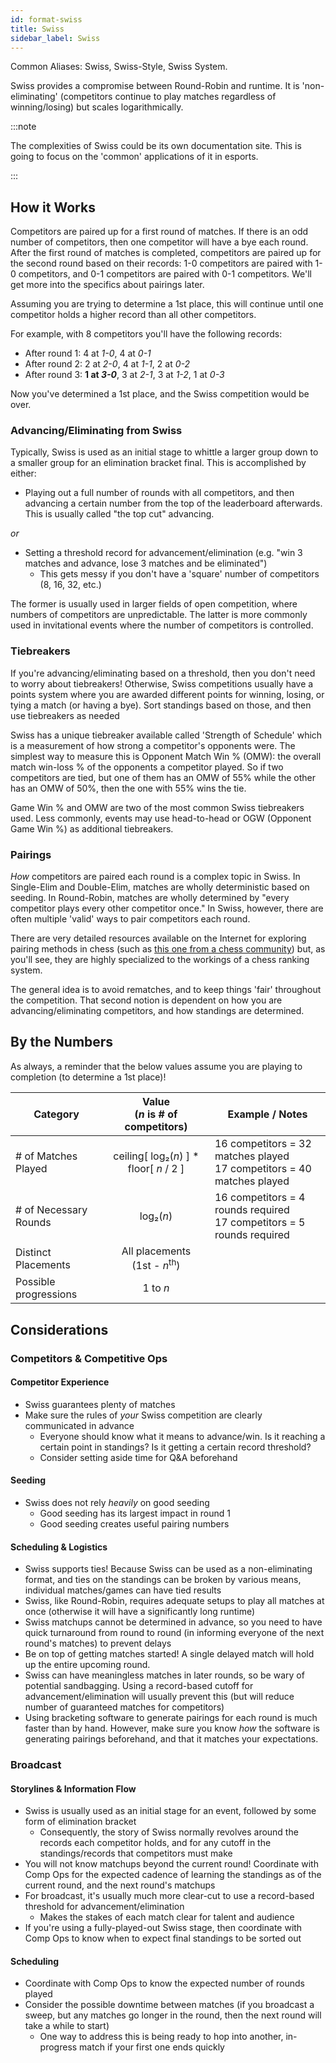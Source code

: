 ```yaml
---
id: format-swiss
title: Swiss
sidebar_label: Swiss
---
```


Common Aliases: Swiss, Swiss-Style, Swiss System.

Swiss provides a compromise between Round-Robin and runtime.
It is 'non-eliminating' (competitors continue to play matches regardless of winning/losing) but scales logarithmically.

:::note

The complexities of Swiss could be its own documentation site. This is going to focus on the 'common' applications of it in esports.

:::

## How it Works

Competitors are paired up for a first round of matches.
If there is an odd number of competitors, then one competitor will have a bye each round.
After the first round of matches is completed, competitors are paired up for the second round based on their records: 1-0 competitors are paired with 1-0 competitors, and 0-1 competitors are paired with 0-1 competitors.
We'll get more into the specifics about pairings later.

Assuming you are trying to determine a 1st place, this will continue until one competitor holds a higher record than all other competitors.

For example, with 8 competitors you'll have the following records:

* After round 1: 4 at *1-0*, 4 at *0-1*
* After round 2: 2 at *2-0*, 4 at *1-1*, 2 at *0-2*
* After round 3: **1 at *3-0***, 3 at *2-1*, 3 at *1-2*, 1 at *0-3*

Now you've determined a 1st place, and the Swiss competition would be over.

### Advancing/Eliminating from Swiss

Typically, Swiss is used as an initial stage to whittle a larger group down to a smaller group for an elimination bracket final.
This is accomplished by either:

* Playing out a full number of rounds with all competitors, and then advancing a certain number from the top of the leaderboard afterwards. This is usually called "the top cut" advancing.

*or*

* Setting a threshold record for advancement/elimination (e.g. "win 3 matches and advance, lose 3 matches and be eliminated")
  * This gets messy if you don't have a 'square' number of competitors (8, 16, 32, etc.)

The former is usually used in larger fields of open competition, where numbers of competitors are unpredictable.
The latter is more commonly used in invitational events where the number of competitors is controlled.

### Tiebreakers

If you're advancing/eliminating based on a threshold, then you don't need to worry about tiebreakers!
Otherwise, Swiss competitions usually have a points system where you are awarded different points for winning, losing, or tying a match (or having a bye).
Sort standings based on those, and then use tiebreakers as needed

Swiss has a unique tiebreaker available called 'Strength of Schedule' which is a measurement of how strong a competitor's opponents were.
The simplest way to measure this is Opponent Match Win % (OMW): the overall match win-loss % of the opponents a competitor played.
So if two competitors are tied, but one of them has an OMW of 55% while the other has an OMW of 50%, then the one with 55% wins the tie.

Game Win % and OMW are two of the most common Swiss tiebreakers used.
Less commonly, events may use head-to-head or OGW (Opponent Game Win %) as additional tiebreakers.

### Pairings

*How* competitors are paired each round is a complex topic in Swiss.
In Single-Elim and Double-Elim, matches are wholly deterministic based on seeding.
In Round-Robin, matches are wholly determined by "every competitor plays every other competitor once."
In Swiss, however, there are often multiple 'valid' ways to pair competitors each round.

There are very detailed resources available on the Internet for exploring pairing methods in chess (such as [this one from a chess community](https://utuswiss.co.uk/Resources/Swiss%20Pairing%20Booklet.pdf)) but, as you'll see, they are highly specialized to the workings of a chess ranking system.

The general idea is to avoid rematches, and to keep things 'fair' throughout the competition.
That second notion is dependent on how you are advancing/eliminating competitors, and how standings are determined.

## By the Numbers

As always, a reminder that the below values assume you are playing to completion (to determine a 1st place)!

| Category              |      Value <br />(*n* is # of competitors)                |   Example / Notes |
| -------------         | :-----------:             | ----- |
| # of Matches Played   | ceiling[ log₂(*n*) ] \* floor[ *n*  / 2 ]                   | 16 competitors = 32 matches played <br />17 competitors = 40 matches played |
| # of Necessary Rounds    |   log₂(*n*)               | 16 competitors = 4 rounds required <br /> 17 competitors = 5 rounds required |
| Distinct Placements   |   All placements <br /> (1st - *n*<sup>th</sup>)       |
| Possible progressions | 1 to *n*  |

## Considerations

### Competitors & Competitive Ops

#### Competitor Experience

* Swiss guarantees plenty of matches
* Make sure the rules of *your* Swiss competition are clearly communicated in advance
  * Everyone should know what it means to advance/win. Is it reaching a certain point in standings? Is it getting a certain record threshold?
  * Consider setting aside time for Q&A beforehand

#### Seeding

* Swiss does not rely *heavily* on good seeding
  * Good seeding has its largest impact in round 1
  * Good seeding creates useful pairing numbers

#### Scheduling & Logistics

* Swiss supports ties! Because Swiss can be used as a non-eliminating format, and ties on the standings can be broken by various means, individual matches/games can have tied results
* Swiss, like Round-Robin, requires adequate setups to play all matches at once (otherwise it will have a significantly long runtime)
* Swiss matchups cannot be determined in advance, so you need to have quick turnaround from round to round (in informing everyone of the next round's matches) to prevent delays
* Be on top of getting matches started! A single delayed match will hold up the entire upcoming round.
* Swiss can have meaningless matches in later rounds, so be wary of potential sandbagging. Using a record-based cutoff for advancement/elimination will usually prevent this (but will reduce number of guaranteed matches for competitors)
* Using bracketing software to generate pairings for each round is much faster than by hand. However, make sure you know *how* the software is generating pairings beforehand, and that it matches your expectations.

### Broadcast

#### Storylines & Information Flow

* Swiss is usually used as an initial stage for an event, followed by some form of elimination bracket
  * Consequently, the story of Swiss normally revolves around the records each competitor holds, and for any cutoff in the standings/records that competitors must make
* You will not know matchups beyond the current round! Coordinate with Comp Ops for the expected cadence of learning the standings as of the current round, and the next round's matchups
* For broadcast, it's usually much more clear-cut to use a record-based threshold for advancement/elimination
  * Makes the stakes of each match clear for talent and audience
* If you're using a fully-played-out Swiss stage, then coordinate with Comp Ops to know when to expect final standings to be sorted out

#### Scheduling

* Coordinate with Comp Ops to know the expected number of rounds played
* Consider the possible downtime between matches (if you broadcast a sweep, but any matches go longer in the round, then the next round will take a while to start)
  * One way to address this is being ready to hop into another, in-progress match if your first one ends quickly

